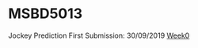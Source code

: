 # MSBD5013
Jockey Prediction
First Submission: 30/09/2019 [Week0](https://github.com/Lizyll/MSBD5013/tree/master/Week0_TPZG)
